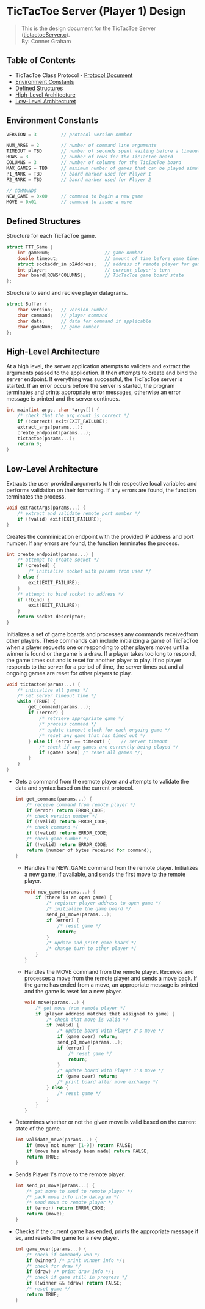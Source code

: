 # TicTacToe Server (Player 1) Design
> This is the design document for the TicTacToe Server ([tictactoeServer.c](https://github.com/CSE-5462-Spring-2021/assignment5-conner-ben/blob/main/tictactoeServer.c)).  
> By: Conner Graham

## Table of Contents
- TicTacToe Class Protocol - [Protocol Document](https://docs.google.com/document/d/1wq3D-pyuyNu0O_81yzq8HaUqDNXmpJbGD7M6_t26xgg/edit?usp=sharing)
- [Environment Constants](#environment-constants)
- [Defined Structures](#defined-structures)
- [High-Level Architecture](#high-level-architecture)
- [Low-Level Architecturet](#low-level-architecture)

## Environment Constants
```C#
VERSION = 3         // protocol version number

NUM_ARGS = 2        // number of command line arguments
TIMEOUT = TBD       // number of seconds spent waiting before a timeout
ROWS = 3            // number of rows for the TicIacToe board
COLUMNS = 3         // number of columns for the TicIacToe board
MAX_GAMES = TBD     // maximum number of games that can be played simultaneously
P1_MARK = TBD       // baord marker used for Player 1
P2_MARK = TBD       // baord marker used for Player 2

// COMMANDS
NEW_GAME = 0x00     // command to begin a new game
MOVE = 0x01         // command to issue a move
```

## Defined Structures
Structure for each TicTacToe game.
```C
struct TTT_Game {
    int gameNum;                    // game number
    double timeout;                 // amount of time before game timeout
    struct sockaddr_in p2Address;   // address of remote player for game
    int player;                     // current player's turn
    char board[ROWS*COLUMNS];       // TicTacToe game board state
};
```
Structure to send and recieve player datagrams.
```C
struct Buffer {
    char version;   // version number
    char command;   // player command
    char data;      // data for command if applicable
    char gameNum;   // game number
};
```

## High-Level Architecture
At a high level, the server application attempts to validate and extract the arguments passed
to the application. It then attempts to create and bind the server endpoint. If everything was
successful, the TicTacToe server is started. If an error occurs before the server is started,
the program terminates and prints appropriate error messages, otherwise an error message is
printed and the server continues.
```C
int main(int argc, char *argv[]) {
    /* check that the arg count is correct */
    if (!correct) exit(EXIT_FAILURE);
    extract_args(params...);
    create_endpoint(params...);
    tictactoe(params...);
    return 0;
}
```

## Low-Level Architecture
Extracts the user provided arguments to their respective local variables and performs
validation on their formatting. If any errors are found, the function terminates the process.
```C
void extractArgs(params...) {
    /* extract and validate remote port number */
    if (!valid) exit(EXIT_FAILURE);
}
```
Creates the comminication endpoint with the provided IP address and port number. If any
errors are found, the function terminates the process.
```C
int create_endpoint(params...) {
    /* attempt to create socket */
    if (created) {
        /* initialize socket with params from user */
    } else {
        exit(EXIT_FAILURE);
    }
    /* attempt to bind socket to address */
    if (!bind) {
        exit(EXIT_FAILURE);
    }
    return socket-descriptor;
}
```
Initializes a set of game boards and processes any commands receivedfrom other players. These
commands can include initializing a game of TicTacToe when a player requests one or responding
to other players moves until a winner is found or the game is a draw. If a player takes too
long to respond, the game times out and is reset for another player to play. If no player
responds to the server for a period of time, the server times out and all ongoing games are
reset for other players to play.
```C
void tictactoe(params...) {
    /* initialize all games */
    /* set server timeout time */
    while (TRUE) {
        get_command(params...);
        if (!error) {
            /* retrieve appropriate game */
            /* process command */
            /* update timeout clock for each ongoing game */
            /* reset any game that has timed out */
        } else if (error == timeout) {    // server timeout
            /* check if any games are currently being played */
            if (games open) /* reset all games */;
        }
    }
}
```
- Gets a command from the remote player and attempts to validate the data and syntax based on
  the current protocol.
    ```C
    int get_command(params...) {
        /* receive command from remote player */
        if (error) return ERROR_CODE;
        /* check version number */
        if (!valid) return ERROR_CODE;
        /* check command */
        if (!valid) return ERROR_CODE;
        /* check game number */
        if (!valid) return ERROR_CODE;
        return (number of bytes received for command);
    }
    ```
    - Handles the NEW_GAME command from the remote player. Initializes a new game, if available,
      and sends the first move to the remote player.
        ```C
        void new_game(params...) {
            if (there is an open game) {
                /* register player address to open game */
                /* initialize the game board */
                send_p1_move(params...);
                if (error) {
                    /* reset game */
                    return;
                }
                /* update and print game board */
                /* change turn to other player */
            }
        }
        ```
    - Handles the MOVE command from the remote player. Receives and processes a move from the
      remote player and sends a move back. If the game has ended from a move, an appropriate
      message is printed and the game is reset for a new player.
        ```C
        void move(params...) {
            /* get move from remote player */
            if (player address matches that assigned to game) {
                /* check that move is valid */
                if (valid) {
                    /* update board with Player 2's move */
                    if (game over) return;
                    send_p1_move(params...);
                    if (error) {
                        /* reset game */
                        return;
                    }
                    /* update board with Player 1's move */
                    if (game over) return;
                    /* print board after move exchange */
                } else {
                    /* reset game */
                }
            }
        }
        ```
- Determines whether or not the given move is valid based on the current state of the game.
    ```C
    int validate_move(params...) {
        if (move not numer [1-9]) return FALSE;
        if (move has already been made) return FALSE;
        return TRUE;
    }
    ```
- Sends Player 1's move to the remote player.
    ```C
    int send_p1_move(params...) {
        /* get move to send to remote player */
        /* pack move info into datagram */
        /* send move to remote player */
        if (error) return ERROR_CODE;
        return (move);
    }
    ```
- Checks if the current game has ended, prints the appropriate message if so, and resets the
  game for a new player.
    ```C
    int game_over(params...) {
        /* check if somebody won */
        if (winner) /* print winner info */;
        /* check for draw */
        if (draw) /* print draw info */;
        /* check if game still in progress */
        if (!winner && !draw) return FALSE;
        /* reset game */
        return TRUE;
    }
    ```
